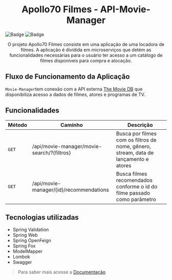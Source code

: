 <h1 align="center"> Apollo70 Filmes - API-Movie-Manager</h1>

![Badge](http://img.shields.io/static/v1?label=STATUS&message=DEVELOPMENT&color=yellow&style=for-the-badge)
![Badge](http://img.shields.io/static/v1?label=RELEASE%20DATE&message=SEPTEMBER%202022&color=yellow&style=for-the-badge)

<p align="center">O projeto Apollo70 Filmes consiste em uma aplicação de uma locadora de filmes. A aplicação é dividida em microserviços que detém as funcionalidades necessárias para o usuário ter acesso a um catálogo de filmes disponíveis para compra e alocação.<p>

## Fluxo de Funcionamento da Aplicação

`Movie-Manager`tem conexão com a API externa [The Movie DB](https://www.themoviedb.org/documentation/api) que disponibiliza acesso a dados de filmes, atores e programas de TV.

## Funcionalidades

| Método | Caminho | Descrição |
|---|---|---|
| `GET` | /api/movie-manager/movie-search/?{filtros}| Busca por filmes com os filtros de nome, gênero, stream, data de lançamento e atores |
| `GET` | /api/movie-manager/{id}/recommendations | Busca filmes recomendados conforme o id do filme passado como parâmetro |

## Tecnologias utilizadas
- Spring Validation
- Spring Web
- Spring OpenFeign
- Spring Fox
- ModelMapper
- Lombok
- Swagger

> Para saber mais acesse a [Documentação](https://moviemanagerapi.herokuapp.com/swagger-ui/index.html)
